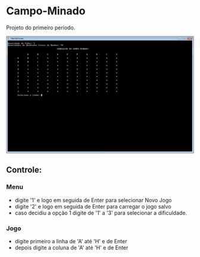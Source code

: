 # Campo-Minado
Projeto do primeiro período.

<img src="ScreenShot/image01.jpg" alt="game"/>

## Controle:

### Menu
- digite '1' e logo em seguida de Enter para selecionar Novo Jogo
- digite '2' e logo em seguida de Enter para carregar o jogo salvo
- caso decidiu a opção 1 digite de '1' a '3' para selecionar a dificuldade.

### Jogo
- digite primeiro a linha de 'A' até 'H' e de Enter
- depois digite a coluna de 'A' até 'H' e de Enter
